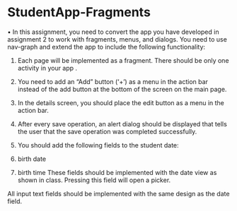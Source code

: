 # StudentApp-Fragments

•	In this assignment, you need to convert the app you have developed in assignment 2 to work with fragments, menus, and dialogs. You need to use nav-graph and extend the app to include the following functionality:


1.	Each page will be implemented as a fragment. There should be only one activity in your app .


2.	You need to add an “Add” button (‘+’) as a menu in the action bar instead of the add button at the bottom of the screen on the main page.


3.	In the details screen, you should place the edit button as a menu in the action bar.


4.	After every save operation, an alert dialog should be displayed that tells the user that the save operation was completed successfully.


5.	You should add the following fields to the student date:
1.	birth date
2.	birth time
These fields should be implemented with the date view as shown in class. Pressing this field will open a picker.
 
All input text fields should be implemented with the same design as the date field.

